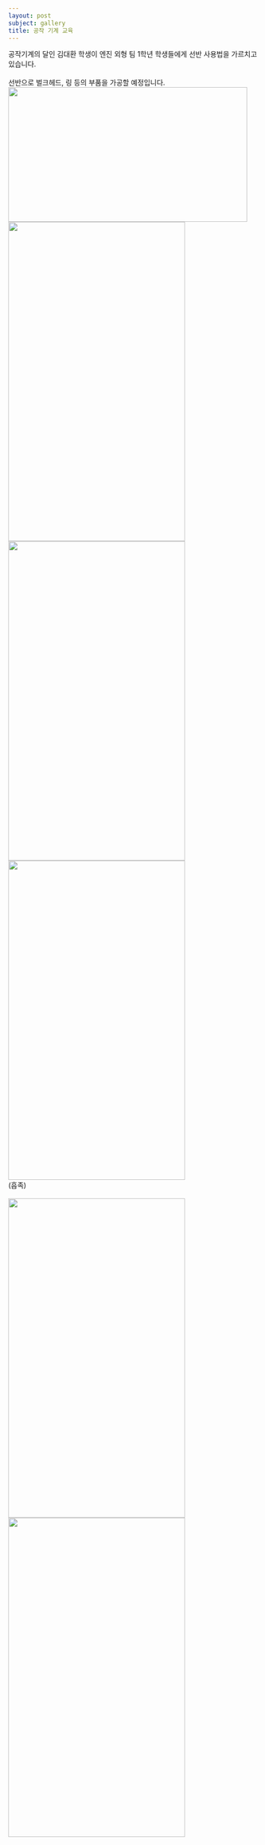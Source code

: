 ```yaml
---
layout: post
subject: gallery
title: 공작 기계 교육
---
```

공작기계의 달인 김대환 학생이 엔진 외형 팀 1학년 학생들에게 선반 사용법을 가르치고 있습니다. <br/><br/>
선반으로 벌크헤드, 링 등의 부품을 가공할 예정입니다.<br/>
<img src="https://github.com/hsb6350/hanaro.github.io/blob/master/assets/sb3.jpg?raw=true" width="480" height="270"/><br/>
<img src="https://github.com/hsb6350/hanaro.github.io/blob/master/assets/sb4.jpg?raw=true" width="355" height="640"/>
<img src="https://github.com/hsb6350/hanaro.github.io/blob/master/assets/sb5.jpg?raw=true" width="355" height="640"/>
<br/>
<img src="https://github.com/hsb6350/hanaro.github.io/blob/master/assets/sb6.jpg?raw=true" width="355" height="640"/><br/>
(흡족)<br/><br/>
<img src="https://github.com/hsb6350/hanaro.github.io/blob/master/assets/sb7.jpg?raw=true" width="355" height="640"/>
<img src="https://github.com/hsb6350/hanaro.github.io/blob/master/assets/sb8.jpg?raw=true" width="355" height="640"/>
<br/>
